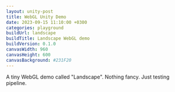 ```yaml
---
layout: unity-post
title: WebGL Unity Demo
date: 2023-09-15 11:10:00 +0300
categories: playground
buildUrl: landscape
buildTitle: Landscape WebGL demo
buildVersion: 0.1.0
canvasWidth: 960
canvasHeight: 600
canvasBackground: #231F20
---
```


A tiny WebGL demo called "Landscape". Nothing fancy. Just testing pipeline.